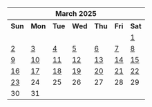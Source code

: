 <table align="center" border="0" cellpadding="0" cellspacing="0" class="month">
 <tr>
  <th class="month" colspan="7">
   March 2025
  </th>
 </tr>
 <tr>
  <th class="sun">
   Sun
  </th>
  <th class="mon">
   Mon
  </th>
  <th class="tue">
   Tue
  </th>
  <th class="wed">
   Wed
  </th>
  <th class="thu">
   Thu
  </th>
  <th class="fri">
   Fri
  </th>
  <th class="sat">
   Sat
  </th>
 </tr>
 <tr>
  <td class="noday">
  </td>
  <td class="noday">
  </td>
  <td class="noday">
  </td>
  <td class="noday">
  </td>
  <td class="noday">
  </td>
  <td class="noday">
  </td>
  <td class="sat">
   <a href="20250301.py">
    1
   </a>
  </td>
 </tr>
 <tr>
  <td class="sun">
   <a href="20250302.py">
    2
   </a>
  </td>
  <td class="mon">
   <a href="20250303.py">
    3
   </a>
  </td>
  <td class="tue">
   <a href="20250304.py">
    4
   </a>
  </td>
  <td class="wed">
   <a href="20250305.py">
    5
   </a>
  </td>
  <td class="thu">
   <a href="20250306.py">
    6
   </a>
  </td>
  <td class="fri">
   <a href="20250307.py">
    7
   </a>
  </td>
  <td class="sat">
   <a href="20250308.py">
    8
   </a>
  </td>
 </tr>
 <tr>
  <td class="sun">
   <a href="20250309.py">
    9
   </a>
  </td>
  <td class="mon">
   <a href="20250310.py">
    10
   </a>
  </td>
  <td class="tue">
   <a href="20250311.py">
    11
   </a>
  </td>
  <td class="wed">
   <a href="20250312.py">
    12
   </a>
  </td>
  <td class="thu">
   <a href="20250313.py">
    13
   </a>
  </td>
  <td class="fri">
   <a href="20250314.py">
    14
   </a>
  </td>
  <td class="sat">
   <a href="20250315.py">
    15
   </a>
  </td>
 </tr>
 <tr>
  <td class="sun">
   <a href="20250316.py">
    16
   </a>
  </td>
  <td class="mon">
   <a href="20250317.py">
    17
   </a>
  </td>
  <td class="tue">
   <a href="20250318.py">
    18
   </a>
  </td>
  <td class="wed">
   <a href="20250319.py">
    19
   </a>
  </td>
  <td class="thu">
   <a href="20250320.py">
    20
   </a>
  </td>
  <td class="fri">
   <a href="20250321.py">
    21
   </a>
  </td>
  <td class="sat">
   <a href="20250322.py">
    22
   </a>
  </td>
 </tr>
 <tr>
  <td class="sun">
   <a href="20250323.py">
    23
   </a>
  </td>
  <td class="mon">
   24
  </td>
  <td class="tue">
   25
  </td>
  <td class="wed">
   26
  </td>
  <td class="thu">
   27
  </td>
  <td class="fri">
   28
  </td>
  <td class="sat">
   29
  </td>
 </tr>
 <tr>
  <td class="sun">
   30
  </td>
  <td class="mon">
   31
  </td>
  <td class="noday">
  </td>
  <td class="noday">
  </td>
  <td class="noday">
  </td>
  <td class="noday">
  </td>
  <td class="noday">
  </td>
 </tr>
</table>
